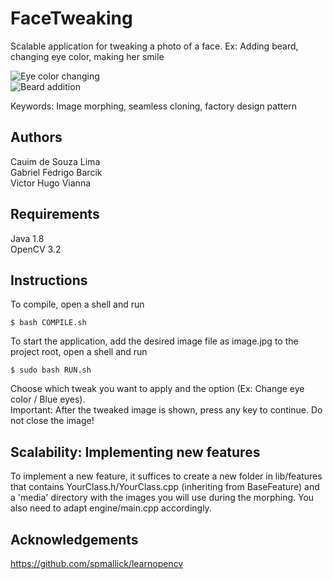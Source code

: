 # FaceTweaking


Scalable application for tweaking a photo of a face. Ex: Adding beard, changing eye color, making her smile

![Eye color changing](https://raw.githubusercontent.com/victorvianna/FaceTweaking/master/screenshots/eyes-screenshot.png )  
![Beard addition](https://raw.githubusercontent.com/victorvianna/FaceTweaking/master/screenshots/beard-screenshot.png )  

Keywords: Image morphing, seamless cloning, factory design pattern

## Authors

Cauim de Souza Lima  
Gabriel Fedrigo Barcik  
Victor Hugo Vianna

## Requirements

Java 1.8  
OpenCV 3.2

## Instructions

To compile, open a shell and run 
```
$ bash COMPILE.sh
```
To start the application, add the desired image file as image.jpg to the project root, open a shell and run 
```
$ sudo bash RUN.sh
```
Choose which tweak you want to apply and the option (Ex: Change eye color / Blue eyes).  
Important: After the tweaked image is shown, press any key to continue. Do not close the image!

## Scalability: Implementing new features

To implement a new feature, it suffices to create a new folder in lib/features that contains YourClass.h/YourClass.cpp (inheriting from BaseFeature) and a 'media' directory with the images you will use during the morphing. You also need to adapt engine/main.cpp accordingly.

## Acknowledgements

https://github.com/spmallick/learnopencv

